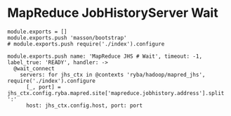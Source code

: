 
# MapReduce JobHistoryServer Wait

    module.exports = []
    module.exports.push 'masson/bootstrap'
    # module.exports.push require('./index').configure

    module.exports.push name: 'MapReduce JHS # Wait', timeout: -1, label_true: 'READY', handler: ->
      @wait_connect
        servers: for jhs_ctx in @contexts 'ryba/hadoop/mapred_jhs', require('./index').configure
          [_, port] = jhs_ctx.config.ryba.mapred.site['mapreduce.jobhistory.address'].split ':'
          host: jhs_ctx.config.host, port: port
